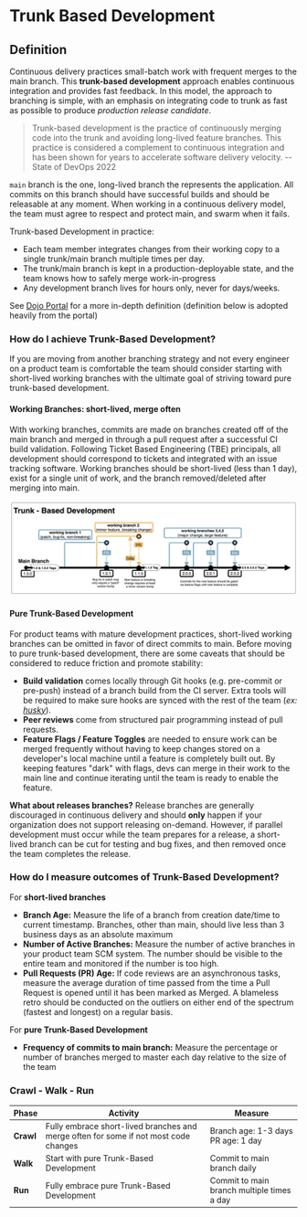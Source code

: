 # **Trunk Based Development**

## Definition

Continuous delivery practices small-batch work with frequent merges to the main branch. This  **trunk-based development**  approach enables continuous integration and provides fast feedback. In this model, the approach to branching is simple, with an emphasis on integrating code to trunk as fast as possible to produce _production release candidate_.
  
>Trunk-based development is the practice of continuously merging code into the trunk and avoiding long-lived feature branches. This practice is considered a complement to continuous integration and has been shown for years to accelerate software delivery velocity. -- State of DevOps 2022

  `main` branch is the one, long-lived branch the represents the application. All commits on this branch should have successful builds and should be releasable at any moment. When working in a continuous delivery model, the team must agree to respect and protect main, and swarm when it fails.

Trunk-based Development in practice:

- Each team member integrates changes from their working copy to a single trunk/main branch multiple times per day.
- The trunk/main branch is kept in a production-deployable state, and the team knows how to safely merge work-in-progress
- Any development branch lives for hours only, never for days/weeks.

See [Dojo Portal](https://grainger-dojo-portal-dev.nonprod.graingercloud.com/#/catalogue/source-code-management/trunk-based-development) for a more in-depth definition (definition below is adopted heavily from the portal)

### How do I achieve Trunk-Based Development?

If you are moving from another branching strategy and not every engineer on a product team is comfortable the team should consider starting with short-lived working branches with the ultimate goal of striving toward pure trunk-based development.

#### Working Branches: short-lived, merge often

With working branches, commits are made on branches created off of the main branch and merged in through a pull request after a successful CI build validation. Following Ticket Based Engineering (TBE) principals, all development should correspond to tickets and integrated with an issue tracking software. Working branches should be short-lived (less than 1 day), exist for a single unit of work, and the branch removed/deleted after merging into main.

<img src="../assets/trunk-based.png" alt="TBD" width="800"/>

#### Pure Trunk-Based Development

For product teams with mature development practices, short-lived working branches can be omitted in favor of direct commits to main. Before moving to pure trunk-based development, there are some caveats that should be considered to reduce friction and promote stability:

- **Build validation**  comes locally through Git hooks (e.g. pre-commit or pre-push) instead of a branch build from the CI server. Extra tools will be required to make sure hooks are synced with the rest of the team (_ex: [husky](https://www.npmjs.com/package/husky)_).
- **Peer reviews**  come from structured pair programming instead of pull requests.
- **Feature Flags / Feature Toggles** are needed to ensure work can be merged frequently without having to keep changes stored on a developer's local machine until a feature is completely built out. By keeping features "dark" with flags, devs can merge in their work to the main line and continue iterating until the team is ready to enable the feature.

**What about releases branches?**  Release branches are generally discouraged in continuous delivery and should **only** happen if your organization does not support releasing on-demand. However, if parallel development must occur while the team prepares for a release, a short-lived branch can be cut for testing and bug fixes, and then removed once the team completes the release.

### How do I measure outcomes of Trunk-Based Development?

For **short-lived branches**

- **Branch Age:** Measure the life of a branch from creation date/time to current timestamp. Branches, other than main, should live less than 3 business days as an absolute maximum
- **Number of Active Branches:** Measure the number of active branches in your product team SCM system. The number should be visible to the entire team and monitored if the number is too high.
- **Pull Requests (PR) Age:** If code reviews are an asynchronous tasks, measure the average duration of time passed from the time a Pull Request is opened until it has been marked as Merged. A blameless retro should be conducted on the outliers on either end of the spectrum (fastest and longest) on a regular basis.

For **pure Trunk-Based Development**

- **Frequency of commits to main branch:** Measure the percentage or number of branches merged to master each day relative to the size of the team

### Crawl - Walk - Run

| Phase | Activity| Measure|
| ------ | ------- | ----- |
| **Crawl** | Fully embrace short-lived branches and merge often for some if not most code changes | Branch age: 1-3 days <br> PR age: 1 day |
| **Walk** | Start with pure Trunk-Based Development | Commit to main branch daily |
| **Run** | Fully embrace pure Trunk-Based Development | Commit to main branch multiple times a day|
